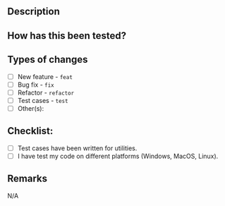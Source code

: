 <!-- Please fill in below sections, include details as much as possible -->
<!-- Leave "N/A" to any non-applicable sections instead of leaving them blank -->

## Description
<!---- Describe your changes in detail ---->


## How has this been tested?
<!---- Please describe in detail how you tested your changes ---->


## Types of changes
<!---- Put an `x` in the box that apply ---->
- [ ] New feature - `feat`
- [ ] Bug fix - `fix`
- [ ] Refactor - `refactor`
- [ ] Test cases - `test`
- [ ] Other(s): <!-- Fill the type of changes here -->

## Checklist:
- [ ] Test cases have been written for utilities.
- [ ] I have test my code on different platforms (Windows, MacOS, Linux).

## Remarks
<!---- Leave your remarks if applicable ---->
N/A
